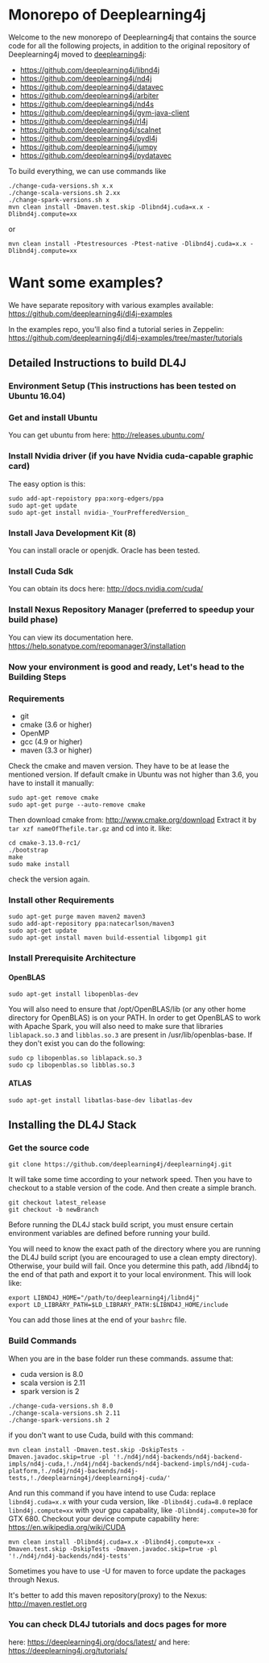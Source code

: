 # Monorepo of Deeplearning4j

Welcome to the new monorepo of Deeplearning4j that contains the source code for all the following projects, in addition to the original repository of Deeplearning4j moved to [deeplearning4j](deeplearning4j):

 * https://github.com/deeplearning4j/libnd4j
 * https://github.com/deeplearning4j/nd4j
 * https://github.com/deeplearning4j/datavec
 * https://github.com/deeplearning4j/arbiter
 * https://github.com/deeplearning4j/nd4s
 * https://github.com/deeplearning4j/gym-java-client
 * https://github.com/deeplearning4j/rl4j
 * https://github.com/deeplearning4j/scalnet
 * https://github.com/deeplearning4j/pydl4j
 * https://github.com/deeplearning4j/jumpy
 * https://github.com/deeplearning4j/pydatavec
 

To build everything, we can use commands like
```
./change-cuda-versions.sh x.x
./change-scala-versions.sh 2.xx
./change-spark-versions.sh x
mvn clean install -Dmaven.test.skip -Dlibnd4j.cuda=x.x -Dlibnd4j.compute=xx
```
or
```
mvn clean install -Ptestresources -Ptest-native -Dlibnd4j.cuda=x.x -Dlibnd4j.compute=xx
```

# Want some examples?
We have separate repository with various examples available: https://github.com/deeplearning4j/dl4j-examples

In the examples repo, you'll also find a tutorial series in Zeppelin: https://github.com/deeplearning4j/dl4j-examples/tree/master/tutorials

## Detailed Instructions to build DL4J
### Environment Setup (This instructions has been tested on Ubuntu 16.04)

### Get and install Ubuntu

You can get ubuntu from here: http://releases.ubuntu.com/

### Install Nvidia driver (if you have Nvidia cuda-capable graphic card)

The easy option is this:
```
sudo add-apt-repoistory ppa:xorg-edgers/ppa
sudo apt-get update
sudo apt-get install nvidia-_YourPrefferedVersion_
```

### Install Java Development Kit (8)

You can install oracle or openjdk. Oracle has been tested.

### Install Cuda Sdk

You can obtain its docs here: http://docs.nvidia.com/cuda/

### Install Nexus Repository Manager (preferred to speedup your build phase)

You can view its documentation here. https://help.sonatype.com/repomanager3/installation

### Now your environment is good and ready, Let's head to the Building Steps

### Requirements

 * git
 * cmake (3.6 or higher)
 * OpenMP
 * gcc (4.9 or higher)
 * maven (3.3 or higher)

Check the cmake and maven version. They have to be at lease the mentioned version.
If default cmake in Ubuntu was not higher than 3.6, you have to install it manually:

```
sudo apt-get remove cmake
sudo apt-get purge --auto-remove cmake
```

Then download cmake from: http://www.cmake.org/download
Extract it by `tar xzf nameOfThefile.tar.gz` and cd into it. like:

```
cd cmake-3.13.0-rc1/
./bootstrap
make 
sudo make install
```

check the version again.

### Install other Requirements

```
sudo apt-get purge maven maven2 maven3
sudo add-apt-repository ppa:natecarlson/maven3
sudo apt-get update
sudo apt-get install maven build-essential libgomp1 git
```

### Install Prerequisite Architecture

#### OpenBLAS

```
sudo apt-get install libopenblas-dev
```

You will also need to ensure that /opt/OpenBLAS/lib (or any other home directory for OpenBLAS)
is on your PATH. In order to get OpenBLAS to work with Apache Spark, 
you will also need to make sure that libraries `liblapack.so.3` and `libblas.so.3` are present in /usr/lib/openblas-base.
If they don't exist you can do the following:

```
sudo cp libopenblas.so liblapack.so.3
sudo cp libopenblas.so libblas.so.3
```

#### ATLAS

```
sudo apt-get install libatlas-base-dev libatlas-dev
```

## Installing the DL4J Stack

### Get the source code

```
git clone https://github.com/deeplearning4j/deeplearning4j.git
```

It will take some time according to your network speed.
Then you have to checkout to a stable version of the code.
And then create a simple branch.

```
git checkout latest_release
git checkout -b newBranch
```
Before running the DL4J stack build script, you must ensure 
certain environment variables are defined before running your build.

You will need to know the exact path of the directory where you are running
the DL4J build script (you are encouraged to use a clean empty directory).
Otherwise, your build will fail. Once you determine this path, add /libnd4j
to the end of that path and export it to your local environment. This will look like:

```
export LIBND4J_HOME="/path/to/deeplearning4j/libnd4j"
export LD_LIBRARY_PATH=$LD_LIBRARY_PATH:$LIBND4J_HOME/include
```
You can add those lines at the end of your `bashrc` file.

### Build Commands

When you are in the base folder run these commands. assume that:

 * cuda version is 8.0
 * scala version is 2.11
 * spark version is 2

```
./change-cuda-versions.sh 8.0
./change-scala-versions.sh 2.11
./change-spark-versions.sh 2
```

if you don't want to use Cuda, build with this command:

```
mvn clean install -Dmaven.test.skip -DskipTests -Dmaven.javadoc.skip=true -pl '!./nd4j/nd4j-backends/nd4j-backend-impls/nd4j-cuda,!./nd4j/nd4j-backends/nd4j-backend-impls/nd4j-cuda-platform,!./nd4j/nd4j-backends/nd4j-tests,!./deeplearning4j/deeplearning4j-cuda/'
```

And run this command if you have intend to use Cuda:
replace `libnd4j.cuda=x.x` with your cuda version, like `-Dlibnd4j.cuda=8.0`
replace `libnd4j.compute=xx` with your gpu capabality, like `-Dlibnd4j.compute=30` for GTX 680.
Checkout your device compute capability here: https://en.wikipedia.org/wiki/CUDA

```
mvn clean install -Dlibnd4j.cuda=x.x -Dlibnd4j.compute=xx -Dmaven.test.skip -DskipTests -Dmaven.javadoc.skip=true -pl '!./nd4j/nd4j-backends/nd4j-tests'
```

Sometimes you have to use -U for maven to force update the packages through Nexus. 

It's better to add this maven repository(proxy) to the Nexus: http://maven.restlet.org 

### You can check DL4J tutorials and docs pages for more

here: https://deeplearning4j.org/docs/latest/ and here: https://deeplearning4j.org/tutorials/
